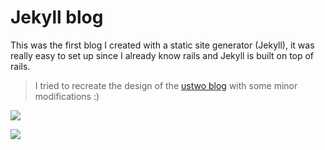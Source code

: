 # Jekyll blog

This was the first blog I created with a static site generator (Jekyll), it was really easy to set up since I already know rails and Jekyll is built on top of rails.

> I tried to recreate the design of the [ustwo blog](https://ustwo.com/blog) with some minor modifications :)

![](https://cl.ly/1o170X2c0r3J/jekyll-blog.png)

![](https://cl.ly/1Q1j0g0t1g2C/ustwo-blog.png)
